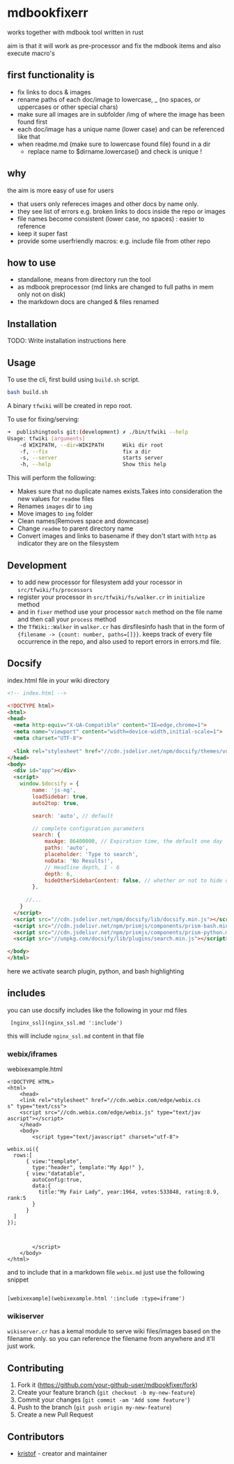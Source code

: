 # mdbookfixerr

works together with mdbook tool written in rust

aim is that it will work as pre-processor and fix the mdbook items and also execute macro's

## first functionality is

 - fix links to docs & images
 - rename paths of each doc/image to lowercase, _ (no spaces, or uppercases or other special chars)
 - make sure all images are in subfolder /img of where the image has been found first
 - each doc/image has a unique name (lower case) and can be referenced like that
 - when readme.md (make sure to lowercase found file) found in a dir
     - replace name to $dirname.lowercase() and check is unique !

## why

the aim is more easy of use for users

- that users only refereces images and other docs by name only.
- they see list of errors e.g. broken links to docs inside the repo or images
- file names become consistent (lower case, no spaces) : easier to reference
- keep it super fast
- provide some userfriendly macros: e.g. include file from other repo

## how to use

- standallone, means from directory run the tool
- as mdbook preprocessor (md links are changed to full paths in mem only not on disk)
- the markdown docs are changed & files renamed

## Installation

TODO: Write installation instructions here

## Usage

To use the cli, first build using `build.sh` script.

```bash
bash build.sh
```

A binary `tfwiki` will be created in repo root.

To use for fixing/serving:

```bash
➜  publishingtools git:(development) ✗ ./bin/tfwiki --help
Usage: tfwiki [arguments]
    -d WIKIPATH, --dir=WIKIPATH      Wiki dir root
    -f, --fix                        fix a dir
    -s, --server                     starts server
    -h, --help                       Show this help
```


This will perform the following:

- Makes sure that no duplicate names exists.Takes into consideration the new values for `readme` files
- Renames `images` dir to `img`
- Move images to `img` folder
- Clean names(Removes space and downcase)
- Change `readme` to parent directory name
- Convert images and links to basename if they don't start with `http` as indicator they are on the filesystem

## Development

- to add new processor for filesystem add your rocessor in `src/tfwiki/fs/processors`
- register your processor in `src/tfwiki/fs/walker.cr` in `initialize` method
- and in `fixer` method use your processor `match` method on the file name and then  call your `process` method
- the `TfWiki::Walker` in `walker.cr` has dirsfilesinfo hash that in the form of `{filename -> {count: number, paths=[]}}`. keeps track of every file occurrence in the repo, and also used to report errors in errors.md file.

## Docsify

index.html file in your wiki directory

```html
<!-- index.html -->

<!DOCTYPE html>
<html>
<head>
  <meta http-equiv="X-UA-Compatible" content="IE=edge,chrome=1">
  <meta name="viewport" content="width=device-width,initial-scale=1">
  <meta charset="UTF-8">
  
  <link rel="stylesheet" href="//cdn.jsdelivr.net/npm/docsify/themes/vue.css">
</head>
<body>
  <div id="app"></div>
  <script>
    window.$docsify = {
        name: 'js-ng',
        loadSidebar: true,
        auto2top: true,

        search: 'auto', // default

        // complete configuration parameters
        search: {
            maxAge: 86400000, // Expiration time, the default one day
            paths: 'auto',
            placeholder: 'Type to search',
            noData: 'No Results!',
            // Headline depth, 1 - 6
            depth: 6,
            hideOtherSidebarContent: false, // whether or not to hide other sidebar content
        },
        
      //...
    }
  </script>
  <script src="//cdn.jsdelivr.net/npm/docsify/lib/docsify.min.js"></script> 
  <script src="//cdn.jsdelivr.net/npm/prismjs/components/prism-bash.min.js"></script>
  <script src="//cdn.jsdelivr.net/npm/prismjs/components/prism-python.min.js"></script>
  <script src="//unpkg.com/docsify/lib/plugins/search.min.js"></script>

</body>
</html>
```
here we activate search plugin, python, and bash highlighting 

## includes
you can use docsify includes like the following in your md files
```
 [nginx_ssl](nginx_ssl.md ':include')  
```
this will include `nginx_ssl.md` content in that file

### webix/iframes

webixexample.html

```
<!DOCTYPE HTML>
<html>
    <head>
    <link rel="stylesheet" href="//cdn.webix.com/edge/webix.cs
s" type="text/css"> 
    <script src="//cdn.webix.com/edge/webix.js" type="text/jav
ascript"></script>  
    </head>
    <body>
        <script type="text/javascript" charset="utf-8">
            
webix.ui({
  rows:[
      { view:"template", 
        type:"header", template:"My App!" },
      { view:"datatable", 
        autoConfig:true, 
        data:{
          title:"My Fair Lady", year:1964, votes:533848, rating:8.9, rank:5
        }
      }
  ]
});



        </script>
    </body>
</html>
```


and to include that in a markdown file `webix.md` just use the following snippet
```

[webixexample](webixexample.html ':include :type=iframe')
```

### wikiserver

`wikiserver.cr` has a kemal module to serve wiki files/images based on the filename only. so you can reference the filename from anywhere and it'll just work.

## Contributing

1. Fork it (<https://github.com/your-github-user/mdbookfixer/fork>)
2. Create your feature branch (`git checkout -b my-new-feature`)
3. Commit your changes (`git commit -am 'Add some feature'`)
4. Push to the branch (`git push origin my-new-feature`)
5. Create a new Pull Request

## Contributors

- [kristof](https://github.com/your-github-user) - creator and maintainer
